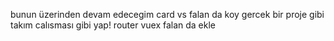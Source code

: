 bunun üzerinden devam edecegim card vs falan da koy gercek bir proje gibi takım calısması gibi yap!
router vuex falan da ekle